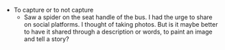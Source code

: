 - To capture or to not capture
	- Saw a spider on the seat handle of the bus. I had the urge to share on social platforms. I thought of taking photos. But is it maybe better to have it shared through a description or words, to paint an image and tell a story?